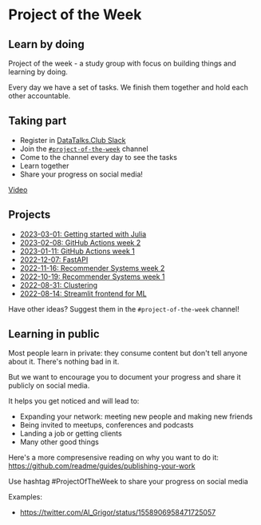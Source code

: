 # Project of the Week

## Learn by doing

Project of the week - a study group with focus on building
things and learning by doing. 

Every day we have a set of tasks. We finish
them together and hold each other accountable.


## Taking part

* Register in [DataTalks.Club Slack](https://datatalks.club/slack.html)
* Join the [`#project-of-the-week`](https://app.slack.com/client/T01ATQK62F8/C02BP4FQH36) channel
* Come to the channel every day to see the tasks
* Learn together
* Share your progress on social media!

[Video](https://www.loom.com/share/05b9e07f288f492bb15c4b61cdf6db6c)

## Projects 

* [2023-03-01: Getting started with Julia](2023-03-08-getting-started-julia.md)
* [2023-02-08: GitHub Actions week 2](2023-02-08-github_actions-2.md)
* [2023-01-11: GitHub Actions week 1](2023-01-11-github_actions-1.md)
* [2022-12-07: FastAPI](2022-12-07-fastapi.md)
* [2022-11-16: Recommender Systems week 2](2022-11-16-recommenders-2.md)
* [2022-10-19: Recommender Systems week 1](2022-10-19-recommenders-1.md)
* [2022-08-31: Clustering](2022-08-31-clustering.md)
* [2022-08-14: Streamlit frontend for ML](2022-08-14-frontend.md)

Have other ideas? Suggest them in the `#project-of-the-week` channel! 


## Learning in public

Most people learn in private: they consume content but don't tell
anyone about it. There's nothing bad in it.

But we want to encourage you to document your progress and
share it publicly on social media.

It helps you get noticed and will lead to: 

* Expanding your network: meeting new people and making new friends
* Being invited to meetups, conferences and podcasts
* Landing a job or getting clients
* Many other good things

Here's a more compresensive reading on why you want to do it: https://github.com/readme/guides/publishing-your-work

Use hashtag #ProjectOfTheWeek to share your progress on social media

Examples:

* https://twitter.com/Al_Grigor/status/1558906958471725057
